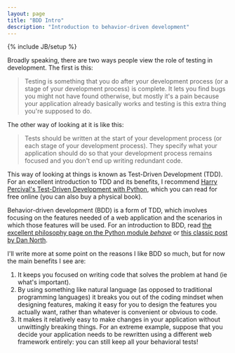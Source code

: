 ```yaml
---
layout: page
title: "BDD Intro"
description: "Introduction to behavior-driven development"
---
```

{% include JB/setup %}

Broadly speaking, there are two ways people view the role of testing in development. The first is this:

>Testing is something that you do after your development process (or a stage of your development process) is complete. It lets you find bugs you might not have found otherwise, but mostly it's a pain because your application already basically works and testing is this extra thing you're supposed to do.

The other way of looking at it is like this:

>Tests should be written at the start of your development process (or each stage of your development process). They specify what your application should do so that your development process remains focused and you don't end up writing redundant code.

This way of looking at things is known as Test-Driven Development (TDD). For an excellent introduction to TDD and its benefits, I recommend [Harry Percival's Test-Driven Development with Python], which you can read for free online (you can also buy a physical book).

Behavior-driven development (BDD) is a form of TDD, which involves focusing on the features needed of a web application and the scenarios in which those features will be used. For an introduction to BDD, read [the excellent philosophy page on the Python module *behave*] or [this classic post by Dan North].

I'll write more at some point on the reasons I like BDD so much, but for now the main benefits I see are:

1. It keeps you focused on writing code that solves the problem at hand (ie what's important).
2. By using something like natural language (as opposed to traditional programming languages) it breaks you out of the coding mindset when designing features, making it easy for you to design the features you actually want, rather than whatever is convenient or obvious to code.
3. It makes it relatively easy to make changes in your application without unwittingly breaking things. For an extreme example, suppose that you decide your application needs to be rewritten using a different web framework entirely: you can still keep all your behavioral tests!




[Harry Percival's Test-Driven Development with Python]: http://chimera.labs.oreilly.com/books/1234000000754/index.html
[the excellent philosophy page on the Python module *behave*]: https://pythonhosted.org/behave/philosophy.html
[this classic post by Dan North]: http://dannorth.net/introducing-bdd/